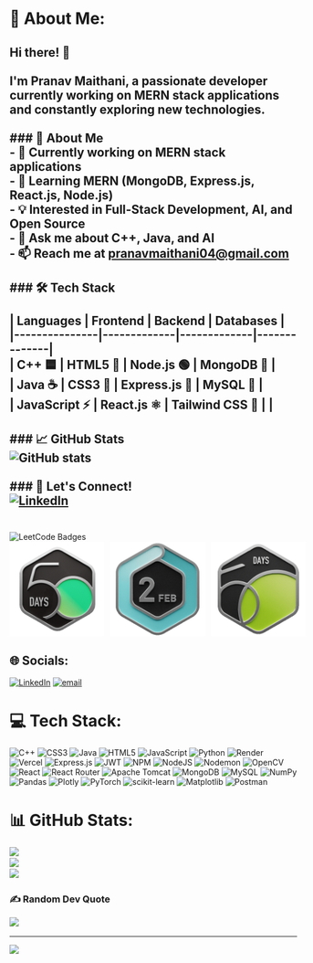 # 💫 About Me:
## Hi there! 👋  <br><br>I'm **Pranav Maithani**, a passionate developer currently working on **MERN stack applications** and constantly exploring new technologies.  <br><br>### 🚀 About Me  <br>- 🔭 Currently working on **MERN stack applications**  <br>- 🌱 Learning **MERN (MongoDB, Express.js, React.js, Node.js)**  <br>- 💡 Interested in **Full-Stack Development, AI, and Open Source**  <br>- 💬 Ask me about **C++, Java, and AI**  <br>- 📫 Reach me at **[pranavmaithani04@gmail.com](mailto:pranavmaithani04@gmail.com)**  <br><br>### 🛠 Tech Stack  <br><br>| **Languages**  | **Frontend** | **Backend** | **Databases** |<br>|---------------|-------------|-------------|--------------|<br>| C++ 🟦 | HTML5 📄 | Node.js 🟢 | MongoDB 🍃 |<br>| Java ☕ | CSS3 🎨 | Express.js 🚀 | MySQL 🐬 |<br>| JavaScript ⚡ | React.js ⚛️ | Tailwind CSS 🌊 |  |<br><br>### 📈 GitHub Stats  <br>![GitHub stats](https://github-readme-stats.vercel.app/api?username=yourgithubusername&show_icons=true&theme=radical)  <br><br>### 🎯 Let's Connect!  <br>[![LinkedIn](https://img.shields.io/badge/-LinkedIn-blue?style=flat&logo=linkedin)](https://www.linkedin.com/in/pranav-maithani-450a3b259/)  <br><br>


<img src="https://leetcode-badge-showcase.vercel.app/api?username=geeky406" alt="LeetCode Badges" />

<div style="display: flex; gap: 10px;">
  <img src="https://github.com/pranav0040/badges-leetcode/blob/main/2024-50.gif" alt="Leetcode badge" width="33%" />
  <img src="https://github.com/pranav0040/badges-leetcode/blob/main/202502.gif" width="33%" />
  <img src="https://github.com/pranav0040/badges-leetcode/blob/main/2550.gif" width="33%" />
</div>

## 🌐 Socials:
[![LinkedIn](https://img.shields.io/badge/LinkedIn-%230077B5.svg?logo=linkedin&logoColor=white)](https://www.linkedin.com/in/pranav-maithani-450a3b259/) [![email](https://img.shields.io/badge/Email-D14836?logo=gmail&logoColor=white)](mailto:pranavmaithani04@gmail.com) 

# 💻 Tech Stack:
![C++](https://img.shields.io/badge/c++-%2300599C.svg?style=for-the-badge&logo=c%2B%2B&logoColor=white) ![CSS3](https://img.shields.io/badge/css3-%231572B6.svg?style=for-the-badge&logo=css3&logoColor=white) ![Java](https://img.shields.io/badge/java-%23ED8B00.svg?style=for-the-badge&logo=openjdk&logoColor=white) ![HTML5](https://img.shields.io/badge/html5-%23E34F26.svg?style=for-the-badge&logo=html5&logoColor=white) ![JavaScript](https://img.shields.io/badge/javascript-%23323330.svg?style=for-the-badge&logo=javascript&logoColor=%23F7DF1E) ![Python](https://img.shields.io/badge/python-3670A0?style=for-the-badge&logo=python&logoColor=ffdd54) ![Render](https://img.shields.io/badge/Render-%46E3B7.svg?style=for-the-badge&logo=render&logoColor=white) ![Vercel](https://img.shields.io/badge/vercel-%23000000.svg?style=for-the-badge&logo=vercel&logoColor=white) ![Express.js](https://img.shields.io/badge/express.js-%23404d59.svg?style=for-the-badge&logo=express&logoColor=%2361DAFB) ![JWT](https://img.shields.io/badge/JWT-black?style=for-the-badge&logo=JSON%20web%20tokens) ![NPM](https://img.shields.io/badge/NPM-%23CB3837.svg?style=for-the-badge&logo=npm&logoColor=white) ![NodeJS](https://img.shields.io/badge/node.js-6DA55F?style=for-the-badge&logo=node.js&logoColor=white) ![Nodemon](https://img.shields.io/badge/NODEMON-%23323330.svg?style=for-the-badge&logo=nodemon&logoColor=%BBDEAD) ![OpenCV](https://img.shields.io/badge/opencv-%23white.svg?style=for-the-badge&logo=opencv&logoColor=white) ![React](https://img.shields.io/badge/react-%2320232a.svg?style=for-the-badge&logo=react&logoColor=%2361DAFB) ![React Router](https://img.shields.io/badge/React_Router-CA4245?style=for-the-badge&logo=react-router&logoColor=white) ![Apache Tomcat](https://img.shields.io/badge/apache%20tomcat-%23F8DC75.svg?style=for-the-badge&logo=apache-tomcat&logoColor=black) ![MongoDB](https://img.shields.io/badge/MongoDB-%234ea94b.svg?style=for-the-badge&logo=mongodb&logoColor=white) ![MySQL](https://img.shields.io/badge/mysql-4479A1.svg?style=for-the-badge&logo=mysql&logoColor=white) ![NumPy](https://img.shields.io/badge/numpy-%23013243.svg?style=for-the-badge&logo=numpy&logoColor=white) ![Pandas](https://img.shields.io/badge/pandas-%23150458.svg?style=for-the-badge&logo=pandas&logoColor=white) ![Plotly](https://img.shields.io/badge/Plotly-%233F4F75.svg?style=for-the-badge&logo=plotly&logoColor=white) ![PyTorch](https://img.shields.io/badge/PyTorch-%23EE4C2C.svg?style=for-the-badge&logo=PyTorch&logoColor=white) ![scikit-learn](https://img.shields.io/badge/scikit--learn-%23F7931E.svg?style=for-the-badge&logo=scikit-learn&logoColor=white) ![Matplotlib](https://img.shields.io/badge/Matplotlib-%23ffffff.svg?style=for-the-badge&logo=Matplotlib&logoColor=black) ![Postman](https://img.shields.io/badge/Postman-FF6C37?style=for-the-badge&logo=postman&logoColor=white)
# 📊 GitHub Stats:
![](https://github-readme-stats.vercel.app/api?username=pranav0040&theme=dark&hide_border=false&include_all_commits=false&count_private=false)<br/>
![](https://nirzak-streak-stats.vercel.app/?user=pranav0040&theme=dark&hide_border=false)<br/>
![](https://github-readme-stats.vercel.app/api/top-langs/?username=pranav0040&theme=dark&hide_border=false&include_all_commits=false&count_private=false&layout=compact)

### ✍️ Random Dev Quote
![](https://quotes-github-readme.vercel.app/api?type=horizontal&theme=radical)

---
[![](https://visitcount.itsvg.in/api?id=pranav0040&icon=0&color=0)](https://visitcount.itsvg.in)

<!-- Proudly created with GPRM ( https://gprm.itsvg.in ) -->
